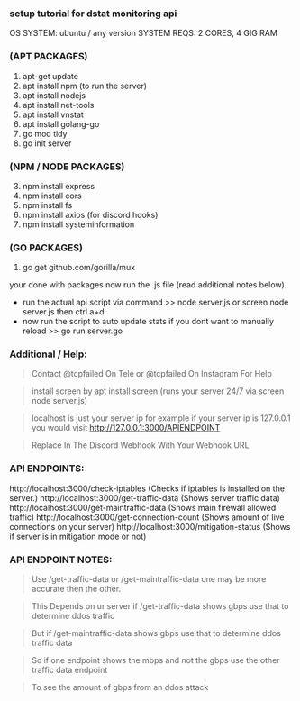 ### setup tutorial for dstat monitoring api

OS SYSTEM: ubuntu / any version
SYSTEM REQS: 2 CORES, 4 GIG RAM

### (APT PACKAGES) 
1. apt-get update 
2. apt install npm (to run the server)
3. apt install nodejs
4. apt install net-tools
5. apt install vnstat
6. apt install golang-go
7. go mod tidy
8. go init server

### (NPM / NODE PACKAGES) 
3. npm install express 
4. npm install cors
5. npm install fs
6. npm install axios (for discord hooks)
7. npm install systeminformation

### (GO PACKAGES)
1. go get github.com/gorilla/mux


your done with packages now run the .js file (read additional notes below)

- run the actual api script via command >> node server.js or screen node server.js then ctrl a+d
- now run the script to auto update stats if you dont want to manually reload >> go run server.go

### Additional / Help: 

> Contact @tcpfailed On Tele or @tcpfailed On Instagram For Help 

> install screen by apt install screen (runs your server 24/7 via screen node server.js)

> localhost is just your server ip for example 
if your server ip is 127.0.0.1 you would visit http://127.0.0.1:3000/APIENDPOINT

> Replace In The Discord Webhook With Your Webhook URL

### API ENDPOINTS: 

http://localhost:3000/check-iptables (Checks if iptables is installed on the server.)
http://localhost:3000/get-traffic-data (Shows server traffic data)
http://localhost:3000/get-maintraffic-data (Shows main firewall allowed traffic)
http://localhost:3000/get-connection-count (Shows amount of live connections on your server)
http://localhost:3000/mitigation-status (Shows if server is in mitigation mode or not)

### API ENDPOINT NOTES:

> Use /get-traffic-data or /get-maintraffic-data one may be more accurate then the other. 

> This Depends on ur server if /get-traffic-data shows gbps use that to determine ddos traffic
 
> But if /get-maintraffic-data shows gbps use that to determine ddos traffic data 

> So if one endpoint shows the mbps and not the gbps use the other traffic data endpoint 

> To see the amount of gbps from an ddos attack
